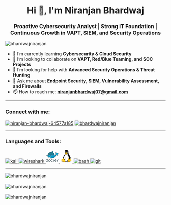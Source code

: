 <h1 align="center">Hi 👋, I'm Niranjan Bhardwaj</h1>
<h3 align="center">Proactive Cybersecurity Analyst | Strong IT Foundation | Continuous Growth in VAPT, SIEM, and Security Operations</h3>

<p align="left"> <img src="https://komarev.com/ghpvc/?username=bhardwajniranjan&label=Profile%20views&color=0e75b6&style=flat" alt="bhardwajniranjan" /> </p>

- 🌱 I’m currently learning **Cybersecurity & Cloud Security**  
- 👯 I’m looking to collaborate on **VAPT, Red/Blue Teaming, and SOC Projects**  
- 🤝 I’m looking for help with **Advanced Security Operations & Threat Hunting**  
- 💬 Ask me about **Endpoint Security, SIEM, Vulnerability Assessment, and Firewalls**  
- 📫 How to reach me: **niranjanbhardwaj07@gmail.com**

---

<h3 align="left">Connect with me:</h3>
<p align="left">
<a href="https://linkedin.com/in/niranjan-bhardwaj-64577a185" target="blank"><img align="center" src="https://raw.githubusercontent.com/rahuldkjain/github-profile-readme-generator/master/src/images/icons/Social/linked-in-alt.svg" alt="niranjan-bhardwaj-64577a185" height="30" width="40" /></a>
<a href="https://github.com/bhardwajniranjan" target="blank"><img align="center" src="https://raw.githubusercontent.com/rahuldkjain/github-profile-readme-generator/master/src/images/icons/Social/github.svg" alt="bhardwajniranjan" height="30" width="40" /></a>
</p>

---

<h3 align="left">Languages and Tools:</h3>
<p align="left"> 
<a href="https://www.kali.org" target="_blank" rel="noreferrer"> <img src="https://www.vectorlogo.zone/logos/kali-linux/kali-linux-icon.svg" alt="kali" width="40" height="40"/> </a> 
<a href="https://www.wireshark.org" target="_blank" rel="noreferrer"> <img src="https://raw.githubusercontent.com/devicons/devicon/master/icons/wireshark/wireshark-original.svg" alt="wireshark" width="40" height="40"/> </a> 
<a href="https://www.docker.com/" target="_blank" rel="noreferrer"> <img src="https://raw.githubusercontent.com/devicons/devicon/master/icons/docker/docker-original-wordmark.svg" alt="docker" width="40" height="40"/> </a> 
<a href="https://www.linux.org/" target="_blank" rel="noreferrer"> <img src="https://raw.githubusercontent.com/devicons/devicon/master/icons/linux/linux-original.svg" alt="linux" width="40" height="40"/> </a> 
<a href="https://www.gnu.org/software/bash/" target="_blank" rel="noreferrer"> <img src="https://www.vectorlogo.zone/logos/gnu_bash/gnu_bash-icon.svg" alt="bash" width="40" height="40"/> </a> 
<a href="https://git-scm.com/" target="_blank" rel="noreferrer"> <img src="https://www.vectorlogo.zone/logos/git-scm/git-scm-icon.svg" alt="git" width="40" height="40"/> </a> 
</p>

---

<p><img align="center" src="https://github-readme-stats.vercel.app/api/top-langs?username=bhardwajniranjan&show_icons=true&locale=en&layout=compact&theme=tokyonight" alt="bhardwajniranjan" /></p>

<p><img align="center" src="https://github-readme-stats.vercel.app/api?username=bhardwajniranjan&show_icons=true&locale=en&theme=tokyonight" alt="bhardwajniranjan" /></p>

<p><img align="center" src="https://github-readme-streak-stats.herokuapp.com/?user=bhardwajniranjan&theme=tokyonight" alt="bhardwajniranjan" /></p>
